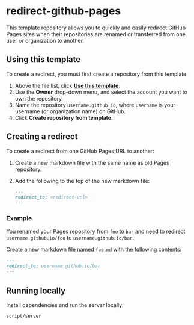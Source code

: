# redirect-github-pages

This template repository allows you to quickly and easily redirect GitHub Pages sites when their repositories are renamed or transferred from one user or organization to another.

## Using this template

To create a redirect, you must first create a repository from this template:

1. Above the file list, click [**Use this template**](https://github.com/parkerbxyz/redirect-github-pages/generate).
1. Use the **Owner** drop-down menu, and select the account you want to own the repository.
1. Name the repository `username.github.io`, where `username` is your username (or organization name) on GitHub.
1. Click **Create repository from template**.

## Creating a redirect

To create a redirect from one GitHub Pages URL to another:

1. Create a new markdown file with the same name as old Pages repository.

1. Add the following to the top of the new markdown file:

   ```markdown
   ---
   redirect_to: <redirect-url>
   ---
   ```

### Example

You renamed your Pages repository from `foo` to `bar` and need to redirect `username.github.io/foo` to `username.github.io/bar`.

Create a new markdown file named `foo.md` with the following contents:

   ```markdown
   ---
   redirect_to: username.github.io/bar
   ---
   ```

## Running locally

Install dependencies and run the server locally:

```sh
script/server
```
